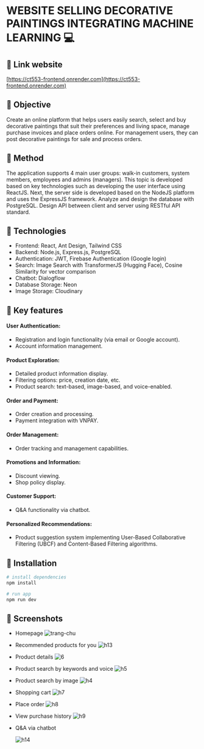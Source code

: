 # WEBSITE SELLING DECORATIVE PAINTINGS INTEGRATING MACHINE LEARNING 💻

## :gem: Link website
[https://ct553-frontend.onrender.com](https://ct553-frontend.onrender.com)

## :gem: Objective
Create an online platform that helps users easily search, select and buy 
decorative paintings that suit their preferences and living space, manage purchase 
invoices and place orders online. For management users, they can post decorative 
paintings for sale and process orders. 

## :gem: Method
The application supports 4 main user groups: walk-in customers, system 
members, employees and admins (managers). This topic is developed based on key 
technologies such as developing the user interface using ReactJS. Next, the server side 
is developed based on the NodeJS platform and uses the ExpressJS framework. 
Analyze and design the database with PostgreSQL. Design API between client and 
server using RESTful API standard.

## :gem: Technologies
- Frontend: React, Ant Design, Tailwind CSS
- Backend: Node.js, Express.js, PostgreSQL
- Authentication: JWT, Firebase Authentication (Google login)
- Search: Image Search with TransformerJS (Hugging Face), Cosine Similarity for vector comparison
- Chatbot: Dialogflow
- Database Storage: Neon
- Image Storage: Cloudinary

## :gem: Key features
#### User Authentication:
- Registration and login functionality (via email or Google account).
- Account information management.
#### Product Exploration:
- Detailed product information display.
- Filtering options: price, creation date, etc.
- Product search: text-based, image-based, and voice-enabled.
#### Order and Payment:
- Order creation and processing.
- Payment integration with VNPAY.
#### Order Management:
- Order tracking and management capabilities.
#### Promotions and Information:
- Discount viewing.
- Shop policy display.
#### Customer Support:
- Q&A functionality via chatbot.
#### Personalized Recommendations:
- Product suggestion system implementing User-Based Collaborative Filtering (UBCF) and Content-Based Filtering algorithms.

## :gem: Installation

```bash
# install dependencies
npm install

# run app
npm run dev
```

## :gem: Screenshots
- Homepage
  ![trang-chu](https://github.com/user-attachments/assets/ab49162f-533a-4c70-8fdd-580e1e4b0ba3)

- Recommended products for you
  ![h13](https://github.com/user-attachments/assets/f24e5304-7f51-45d0-bb26-2e2610b3a351)

- Product details 
  ![6](https://github.com/user-attachments/assets/448cddd4-ce18-4eb2-a00f-18aeae492be3)

- Product search by keywords and voice
  ![h5](https://github.com/user-attachments/assets/30d81f52-33eb-4449-a8e5-9e68cba6e1ed)

- Product search by image
![h4](https://github.com/user-attachments/assets/585cd89d-0773-4067-97ac-c07809106b9a)

- Shopping cart
  ![h7](https://github.com/user-attachments/assets/a26fc1a3-3701-4e54-bad0-ec9ef0eea4b8)

- Place order
  ![h8](https://github.com/user-attachments/assets/7067cd9f-8c0f-4cc6-82d6-1a166caa59fd)

- View purchase history
  ![h9](https://github.com/user-attachments/assets/129c02e9-bd73-4dae-a9fe-41775f86131e)

- Q&A via chatbot

  ![h14](https://github.com/user-attachments/assets/21b5bd84-9679-4157-a935-3cd0019e58e3)
